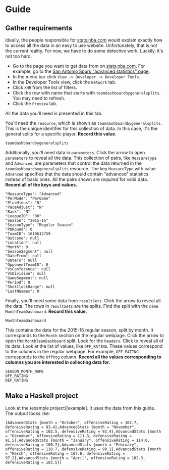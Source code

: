 # Guide

## Gather requirements

Ideally, the people responsible for [stats.nba.com](stats.nba.com) would explain exactly how to access all the data in an easy to use website. Unfortunately, that is not the current reality. For now, we have to do some detective work. Luckily, it's not too hard.

- Go to the page you want to get data from on [stats.nba.com](stats.nba.com). For example, go to the [San Antonio Spurs "advanced statistics" page](http://stats.nba.com/team/#!/1610612759/stats/advanced/).
- In the menu bar click `View -> Developer -> Developer Tools`.
- In the Developer Tools view, click the `Network` tab.
- Click `XHR` from the list of filters.
- Click the row with name that starts with `teamdashboardbygeneralsplits`. You may need to refresh.
- Click the `Preview` tab.

All the data you'll need is presented in this tab.

You'll need the `resource`, which is shown as `teamdashboardbygeneralsplits`. This is the unique identifier for this collection of data. In this case, it's the general splits for a specific player. **Record this value.**

```
teamdashboardbygeneralsplits
```

Additionally, you'll need data in `parameters`. Click the arrow to open `parameters` to reveal all the data. This collection of pairs, like `MeasureType` and `Advanced`, are parameters that control the data returned in the `teamdashboardbygeneralsplits` resource. The key `MeasureType` with value `Advanced` specifies that the data should contain "advanced" statistics instead of basic ones. All the pairs shown are *required* for valid data. **Record all of the keys and values.**

```
"MeasureType": "Advanced"
"PerMode": "PerGame"
"PlusMinus": "N"
"PaceAdjust": "N"
"Rank": "N"
"LeagueID": "00"
"Season": "2015-16"
"SeasonType": "Regular Season"
"PORound": 0
"TeamID": 1610612759
"Outcome": null
"Location": null
"Month": 0
"SeasonSegment": null
"DateFrom": null
"DateTo": null
"OpponentTeamID": 0
"VsConference": null
"VsDivision": null
"GameSegment": null
"Period": 0
"ShotClockRange": null
"LastNGames": 0
```

Finally, you'll need some data from `resultSets`. Click the arrow to reveal all the data. The rows in `resultSets` are the splits. Find the split with the `name` `MonthTeamDashboard`. **Record this value.**

```
MonthTeamDashboard
```

This contains the data for the 2015-16 regular season, split by month. It corresponds to the `Month` section on the regular webpage. Click the arrow to open the `MonthTeamDashboard` split. Look for the `headers`. Click to reveal all of its data. Look at the list of values, like `OFF_RATING`. These values correspond to the columns in the regular webpage. For example, `OFF_RATING` corresponds to the `OffRtg` column. **Record all the values corresponding to columns you are interested in collecting data for.**

```
SEASON_MONTH_NAME
OFF_RATING
DEF_RATING
```

## Make a Haskell project
Look at the (example project)[example]. It uses the data from this guide. The output looks like:

```
[AdvancedStats {month = "October", offensiveRating = 102.7, defensiveRating = 93.4},AdvancedStats {month = "November", offensiveRating = 102.5, defensiveRating = 93.4},AdvancedStats {month = "December", offensiveRating = 111.8, defensiveRating = 91.5},AdvancedStats {month = "January", offensiveRating = 114.0, defensiveRating = 100.7},AdvancedStats {month = "February", offensiveRating = 110.7, defensiveRating = 99.1},AdvancedStats {month = "March", offensiveRating = 107.8, defensiveRating = 97.2},AdvancedStats {month = "April", offensiveRating = 102.3, defensiveRating = 103.5}]
```
